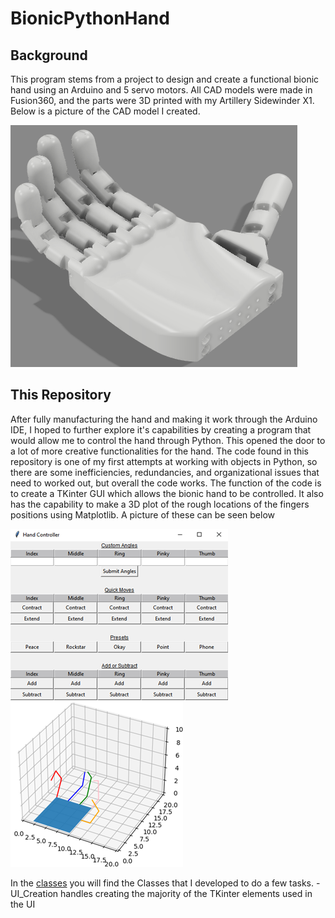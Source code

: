 # BionicPythonHand

## Background
This program stems from a project to design and create a functional bionic hand using an Arduino and 5 servo motors. All CAD models were made in Fusion360, and the parts were 3D printed with my Artillery Sidewinder X1. Below is a picture of the CAD model I created.

![Image of Bionic Hand CAD Model](https://github.com/erick-sousa/BionicPythonHand/blob/main/pictures/Hand%20CAD.PNG)

## This Repository 
After fully manufacturing the hand and making it work through the Arduino IDE, I hoped to further explore it's capabilities by creating a program that would allow me to control the hand through Python. This opened the door to a lot of more creative functionalities for the hand. The code found in this repository is one of my first attempts at working with objects in Python, so there are some inefficiencies, redundancies, and organizational issues that need to worked out, but overall the code works. The function of the code is to create a TKinter GUI which allows the bionic hand to be controlled. It also has the capability to make a 3D plot of the rough locations of the fingers positions using Matplotlib. A picture of these can be seen below

![Image of TKinter GUI](https://github.com/erick-sousa/BionicPythonHand/blob/main/pictures/Tkinter%20GUI.png)
![Image of Matplotlib Graph](https://github.com/erick-sousa/BionicPythonHand/blob/main/pictures/Matplotlib%20Graph.png)

In the [classes](classes.py) you will find the Classes that I developed to do a few tasks. 
-UI_Creation handles creating the majority of the TKinter elements used in the UI
